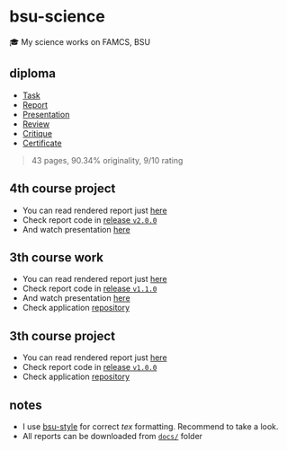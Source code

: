 # bsu-science

🎓 My science works on FAMCS, BSU

## diploma

* [Task](https://drapegnik.github.io/bsu-science/diploma/task.pdf)
* [Report](https://drapegnik.github.io/bsu-science/diploma/report.pdf)
* [Presentation](https://drapegnik.github.io/bsu-science/diploma/presentation.pdf)
* [Review](https://drapegnik.github.io/bsu-science/diploma/review.pdf)
* [Critique](https://drapegnik.github.io/bsu-science/diploma/critique.pdf)
* [Certificate](https://drapegnik.github.io/bsu-science/diploma/certificate.pdf)

> 43 pages, 90.34% originality, 9/10 rating

## 4th course project

* You can read rendered report just
  [here](https://drapegnik.github.io/bsu-science/4th_course_project.pdf)
* Check report code in
  [release `v2.0.0`](https://github.com/Drapegnik/bsu-science/releases/tag/v2.0.0)
* And watch presentation
  [here](https://docs.google.com/presentation/d/e/2PACX-1vRFiTfkBQKGjRlOPysUdg21WhlLiT0j5QRBzsHCf-r8sDQl7aIjv2y03xTsnmNKBomY005vewqOjip5/pub?start=false&loop=false&delayms=3000)

## 3th course work

* You can read rendered report just
  [here](https://drapegnik.github.io/bsu-science/3th_course_work.pdf)
* Check report code in
  [release `v1.1.0`](https://github.com/Drapegnik/bsu-science/releases/tag/v1.1.0)
* And watch presentation
  [here](https://docs.google.com/presentation/d/161g6bRi6klaJ416lPPkY5j0UghrihfigWrKDQApp71c/pub?start=false&loop=false&delayms=3000)
* Check application [repository](https://github.com/lybros/appa)

## 3th course project

* You can read rendered report just
  [here](https://drapegnik.github.io/bsu-science/3th_course_project.pdf)
* Check report code in
  [release `v1.0.0`](https://github.com/Drapegnik/bsu-science/releases/tag/v1.0.0)
* Check application [repository](https://github.com/lybros/drone-vision)

## notes

* I use [bsu-style](https://github.com/bsutex/bsustyle) for correct _tex_ formatting. Recommend to
  take a look.
* All reports can be downloaded from
  [`docs/`](https://github.com/Drapegnik/bsu-science/tree/master/docs) folder
